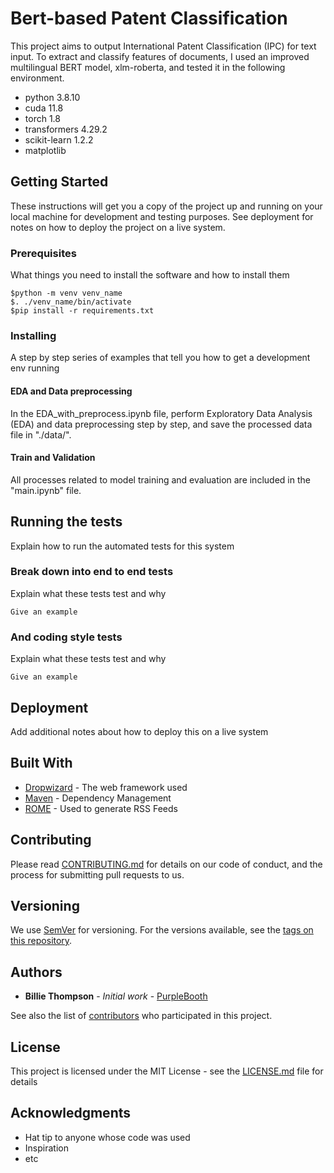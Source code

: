 # Bert-based Patent Classification

This project aims to output International Patent Classification (IPC) for text input. To extract and classify features of documents, I used an improved multilingual BERT model, xlm-roberta, and tested it in the following environment.

 - python 3.8.10
 - cuda 11.8
 - torch 1.8
 - transformers 4.29.2
 - scikit-learn 1.2.2
 - matplotlib

<!-- gif -->



## Getting Started

These instructions will get you a copy of the project up and running on your local machine for development and testing purposes. See deployment for notes on how to deploy the project on a live system.

### Prerequisites

What things you need to install the software and how to install them

```
$python -m venv venv_name
$. ./venv_name/bin/activate
$pip install -r requirements.txt
```

### Installing

A step by step series of examples that tell you how to get a development env running

#### EDA and Data preprocessing

In the EDA_with_preprocess.ipynb file, perform Exploratory Data Analysis (EDA) and data preprocessing step by step, and save the processed data file in "./data/".

#### Train and Validation

All processes related to model training and evaluation are included in the "main.ipynb" file.

## Running the tests

Explain how to run the automated tests for this system

### Break down into end to end tests

Explain what these tests test and why

```
Give an example
```

### And coding style tests

Explain what these tests test and why

```
Give an example
```

## Deployment

Add additional notes about how to deploy this on a live system

## Built With

* [Dropwizard](http://www.dropwizard.io/1.0.2/docs/) - The web framework used
* [Maven](https://maven.apache.org/) - Dependency Management
* [ROME](https://rometools.github.io/rome/) - Used to generate RSS Feeds

## Contributing

Please read [CONTRIBUTING.md](https://gist.github.com/PurpleBooth/b24679402957c63ec426) for details on our code of conduct, and the process for submitting pull requests to us.

## Versioning

We use [SemVer](http://semver.org/) for versioning. For the versions available, see the [tags on this repository](https://github.com/your/project/tags). 

## Authors

* **Billie Thompson** - *Initial work* - [PurpleBooth](https://github.com/PurpleBooth)

See also the list of [contributors](https://github.com/your/project/contributors) who participated in this project.

## License

This project is licensed under the MIT License - see the [LICENSE.md](LICENSE.md) file for details

## Acknowledgments

* Hat tip to anyone whose code was used
* Inspiration
* etc

